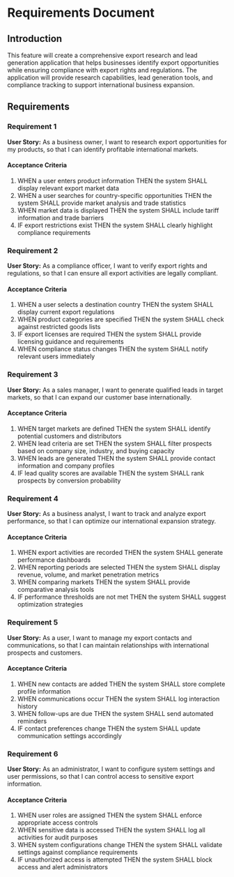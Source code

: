 # Requirements Document

## Introduction

This feature will create a comprehensive export research and lead generation application that helps businesses identify export opportunities while ensuring compliance with export rights and regulations. The application will provide research capabilities, lead generation tools, and compliance tracking to support international business expansion.

## Requirements

### Requirement 1

**User Story:** As a business owner, I want to research export opportunities for my products, so that I can identify profitable international markets.

#### Acceptance Criteria

1. WHEN a user enters product information THEN the system SHALL display relevant export market data
2. WHEN a user searches for country-specific opportunities THEN the system SHALL provide market analysis and trade statistics
3. WHEN market data is displayed THEN the system SHALL include tariff information and trade barriers
4. IF export restrictions exist THEN the system SHALL clearly highlight compliance requirements

### Requirement 2

**User Story:** As a compliance officer, I want to verify export rights and regulations, so that I can ensure all export activities are legally compliant.

#### Acceptance Criteria

1. WHEN a user selects a destination country THEN the system SHALL display current export regulations
2. WHEN product categories are specified THEN the system SHALL check against restricted goods lists
3. IF export licenses are required THEN the system SHALL provide licensing guidance and requirements
4. WHEN compliance status changes THEN the system SHALL notify relevant users immediately

### Requirement 3

**User Story:** As a sales manager, I want to generate qualified leads in target markets, so that I can expand our customer base internationally.

#### Acceptance Criteria

1. WHEN target markets are defined THEN the system SHALL identify potential customers and distributors
2. WHEN lead criteria are set THEN the system SHALL filter prospects based on company size, industry, and buying capacity
3. WHEN leads are generated THEN the system SHALL provide contact information and company profiles
4. IF lead quality scores are available THEN the system SHALL rank prospects by conversion probability

### Requirement 4

**User Story:** As a business analyst, I want to track and analyze export performance, so that I can optimize our international expansion strategy.

#### Acceptance Criteria

1. WHEN export activities are recorded THEN the system SHALL generate performance dashboards
2. WHEN reporting periods are selected THEN the system SHALL display revenue, volume, and market penetration metrics
3. WHEN comparing markets THEN the system SHALL provide comparative analysis tools
4. IF performance thresholds are not met THEN the system SHALL suggest optimization strategies

### Requirement 5

**User Story:** As a user, I want to manage my export contacts and communications, so that I can maintain relationships with international prospects and customers.

#### Acceptance Criteria

1. WHEN new contacts are added THEN the system SHALL store complete profile information
2. WHEN communications occur THEN the system SHALL log interaction history
3. WHEN follow-ups are due THEN the system SHALL send automated reminders
4. IF contact preferences change THEN the system SHALL update communication settings accordingly

### Requirement 6

**User Story:** As an administrator, I want to configure system settings and user permissions, so that I can control access to sensitive export information.

#### Acceptance Criteria

1. WHEN user roles are assigned THEN the system SHALL enforce appropriate access controls
2. WHEN sensitive data is accessed THEN the system SHALL log all activities for audit purposes
3. WHEN system configurations change THEN the system SHALL validate settings against compliance requirements
4. IF unauthorized access is attempted THEN the system SHALL block access and alert administrators